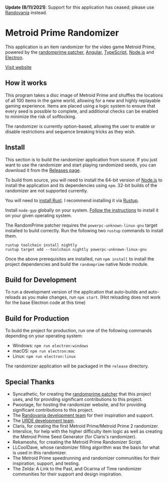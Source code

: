 **Update (8/11/2021)**: Support for this application has ceased; please use [Randovania](https://github.com/randovania/randovania/releases) instead.

# Metroid Prime Randomizer

This application is an item randomizer for the video game Metroid Prime, powered by the [randomprime patcher](https://github.com/aprilwade/randomprime), [Angular](https://angular.io), [TypeScript](https://www.typescriptlang.org), [Node.js](https://nodejs.org) and [Electron](https://electronjs.org).

[Visit website](https://randomizer.metroidprime.run)

## How it works

This program takes a disc image of Metroid Prime and shuffles the locations of all 100 items in the game world, allowing for a new and highly replayable gaming experience. Items are placed using a logic system to ensure that every seed is possible to complete, and additional checks can be enabled to minimize the risk of softlocking.

The randomizer is currently option-based, allowing the user to enable or disable restrictions and sequence breaking tricks as they wish.

## Install

This section is to build the randomizer application from source. If you just want to use the randomizer and start playing randomized seeds, you can download it from the [Releases page](https://github.com/BashPrime/metroid-prime-randomizer/releases).

To build from source, you will need to install the 64-bit version of [Node.js](https://nodejs.org) to install the application and its dependencies using `npm`. 32-bit builds of the randomizer are not supported currently.

You will need to [install Rust](https://www.rust-lang.org/install.html). I recommend installing it via [Rustup](https://rustup.rs/).

Install `node-gyp` globally on your system. [Follow the instructions](https://github.com/nodejs/node-gyp#installation) to install it on your given operating system.

The RandomPrime patcher requires the `powerpc-unknown-linux-gnu` target installed to build correctly. Run the following two `rustup` commands to install them.

```
rustup toolchain install nightly
rustup target add --toolchain nightly powerpc-unknown-linux-gnu
```


Once the above prerequisites are installed, run `npm install` to install the project dependencies and build the `randomprime` native Node module.

## Build for Development

To run a development version of the application that auto-builds and auto-reloads as you make changes, run `npm start`. (Hot reloading does not work for the base Electron code at this time)

## Build for Production

To build the project for production, run one of the following commands depending on your operating system:

* Windows: `npm run electron:windows`
* macOS: `npm run electron:mac`
* Linux: `npm run electron:linux`

The randomizer application will be packaged in the `release` directory.

## Special Thanks
* Syncathetic, for creating the [randomprime patcher](https://github.com/aprilwade/randomprime) that this project uses, and for providing significant contributions to this project.
* Pwootage, for hosting the randomizer website, and for providing significant contributions to this project.
* The [Randovania development team](https://github.com/randovania/randovania) for their inspiration and support.
* The [URDE development team](https://gitlab.axiodl.com/AxioDL/urde).
* Claris, for creating the first Metroid Prime/Metroid Prime 2 randomizer.
* Interslice, for help with the higher difficulty item logic as well as creating the Metroid Prime Seed Generator (for Claris's randomizer).
* Rekameohs, for creating the Metroid Prime Randomizer Script.
* LLCoolDave, whose randomizer filling algorithm was the basis for what is used in this randomizer.
* The Metroid Prime speedrunning and randomizer communities for their inspiration, support, and testing.
* The Zelda: A Link to the Past, and Ocarina of Time randomizer communities for their support and design inspiration.
